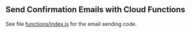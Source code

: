 ## Send Confirmation Emails with Cloud Functions

See file [functions/index.js](functions/index.js) for the email sending code.
